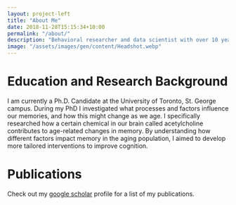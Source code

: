 ```yaml
---
layout: project-left
title: "About Me"
date: 2018-11-28T15:15:34+10:00
permalink: "/about/"
description: "Behavioral researcher and data scientist with over 10 years of experience"
image: "/assets/images/gen/content/Headshot.webp"
---
```


# Education and Research Background

I am currently a Ph.D. Candidate at the University of Toronto, St. George campus. During my PhD I investigated what processes and factors influence our memories, and how this might change as we age. I specifically researched how a certain chemical in our brain called acetylcholine contributes to age-related changes in memory. By understanding how different factors impact memory in the aging population, I aimed to develop more tailored interventions to improve cognition. 

# Publications

Check out my [google scholar](https://scholar.google.ca/citations?user=Fi_jntsAAAAJ&hl=en) profile for a list of my publications. 
